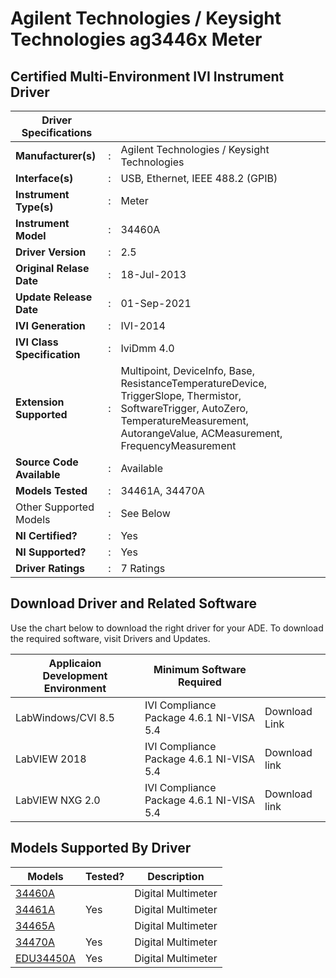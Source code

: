 # Agilent Technologies / Keysight Technologies ag3446x Meter

## Certified Multi-Environment IVI Instrument Driver

| Driver Specifications   |     |                                              |
| ----------------------- | --- | -------------------------------------------- |
| **Manufacturer(s)**     | :   | Agilent Technologies / Keysight Technologies|
| **Interface(s)** |: |USB, Ethernet, IEEE 488.2 (GPIB) |
|**Instrument Type(s)**|: |Meter|
| **Instrument Model**    | :   | 34460A |
| **Driver Version**| : | 2.5 |
| **Original Relase Date** | : | 18-Jul-2013 |
| **Update Release Date** | : | 01-Sep-2021 |
| **IVI Generation** | : | IVI-2014 |
| **IVI Class Specification** | : | IviDmm 4.0 |
| **Extension Supported** | : | Multipoint, DeviceInfo, Base, ResistanceTemperatureDevice, TriggerSlope, Thermistor, SoftwareTrigger, AutoZero, TemperatureMeasurement, AutorangeValue, ACMeasurement, FrequencyMeasurement |
| **Source Code Available** | : | Available |
| **Models Tested** | : | 34461A, 34470A |
| Other Supported Models | : | See Below |
| **NI Certified?** | : | Yes |
| **NI Supported?** | : | Yes |
| **Driver Ratings** | : |  7 Ratings | 4.43 out of 5 |

## Download Driver and Related Software
Use the chart below to download the right driver for your ADE. To download the required software, visit  Drivers and Updates.

| Applicaion Development Environment | Minimum Software Required | |
| -- | -- | -- |
| LabWindows/CVI 8.5 |  IVI Compliance Package 4.6.1 NI-VISA 5.4 | Download Link |
| LabVIEW 2018 | IVI Compliance Package 4.6.1 NI-VISA 5.4 | Download link |
| LabVIEW NXG 2.0 | IVI Compliance Package 4.6.1 NI-VISA 5.4 | Download link |

## Models Supported By Driver


| Models | Tested? | Description |
| ------ | ------ | ----------- |
|[34460A](https://github.com/abahetik/Keysight-Technologies-ag3446x-Meter/tree/main)|		  |Digital Multimeter|
|[34461A](https://github.com/abahetik/Keysight-Technologies-ag3446x-Meter/tree/main)|	Yes	|Digital Multimeter|
|[34465A](https://github.com/abahetik/Keysight-Technologies-ag3446x-Meter/tree/main)|		|Digital Multimeter|
|[34470A](https://github.com/abahetik/Keysight-Technologies-ag3446x-Meter/tree/main)|	Yes	|Digital Multimeter|
|[EDU34450A](https://github.com/abahetik/Keysight-Technologies-ag3446x-Meter/tree/main)|	Yes	|Digital Multimeter|
